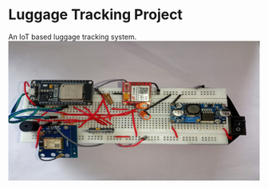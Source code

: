 # Luggage Tracking Project
An IoT based luggage tracking system.
![banner](https://github.com/SumonMaiti/Luggage-Tracking-Project/blob/main/Prototype%20Image.jpg)
